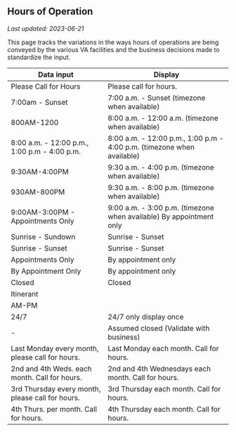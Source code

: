 ## Hours of Operation
_Last updated: 2023-06-21_

This page tracks the variations in the ways hours of operations are being conveyed by the various VA facilities and the business decisions made to standardize the input.

| Data input | Display |
|---|---|
| Please Call for Hours | Please call for hours. |
| 7:00am - Sunset | 7:00 a.m. - Sunset (timezone when available) |
| 800AM-1200 | 8:00 a.m. - 12:00 a.m. (timezone when available) |
| 8:00 a.m. - 12:00 p.m., 1:00 p.m - 4:00 p.m.   | 8:00 a.m. - 12:00 p.m., 1:00 p.m - 4:00 p.m. (timezone when available) | 
| 9:30AM-4:00PM | 9:30 a.m. - 4:00 p.m. (timezone when available) |
| 930AM-800PM | 9:30 a.m. - 8:00 p.m. (timezone when available) |
| 9:00AM-3:00PM - Appointments Only | 9:00 a.m. - 3:00 p.m. (timezone when available) By appointment only |
| Sunrise - Sundown | Sunrise - Sunset |
| Sunrise - Sunset | Sunrise - Sunset |
| Appointments Only | By appointment only |
| By Appointment Only | By appointment only |
| Closed | Closed |
| Itinerant |  |
| AM-PM |
| 24/7 | 24/7  only display once |
|- | Assumed closed (Validate with business) |
| Last Monday every month, please call for hours.| Last Monday each month. Call for hours.|
| 2nd and 4th Weds. each month. Call for hours. | 2nd and 4th Wednesdays each month. Call for hours. |
| 3rd Thursday every month, please call for hours. | 3rd Thursday each month. Call for hours. |
| 4th Thurs. per month. Call for hours.| 4th Thursday each month. Call for hours. |
